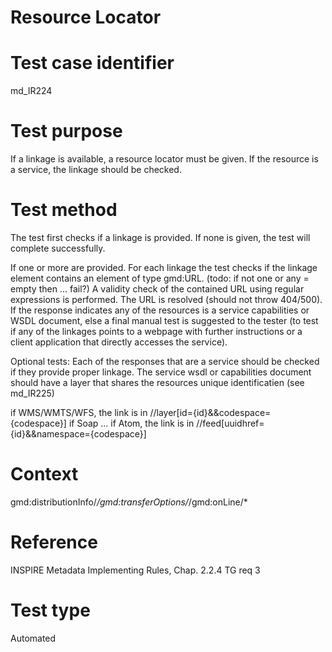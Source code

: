 
# Resource Locator

# Test case identifier	

md_IR224

# Test purpose	

If a linkage is available, a resource locator must be given.
If the resource is a service, the linkage should be checked.

# Test method	

The test first checks if a linkage is provided. If none is given, the test will complete successfully. 

If one or more are provided. For each linkage the test checks if the linkage element contains an element of type gmd:URL. (todo: if not one or any = empty then ... fail?)
A validity check of the contained URL using regular expressions is performed. 
The URL is resolved (should not throw 404/500).
If the response indicates any of the resources is a service capabilities or WSDL document, else a final manual test is suggested to the tester (to test if any of the linkages points to a webpage with further instructions
or a client application that directly accesses the service).


Optional tests:
Each of the responses that are a service should be checked if they provide proper linkage. The service wsdl or capabilities document should have a layer that shares the resources unique identificatien (see md_IR225)

if WMS/WMTS/WFS, the link is in //layer[id={id}&&codespace={codespace}]
if Soap ...
if Atom, the link is in //feed[uuidhref={id}&&namespace={codespace}]

# Context

gmd:distributionInfo/*/gmd:transferOptions/*/gmd:onLine/*

# Reference	 

INSPIRE Metadata Implementing Rules, Chap. 2.2.4
TG req 3

# Test type	

Automated



